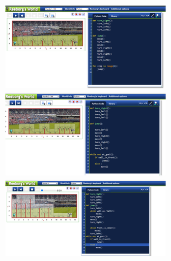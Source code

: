 
![alt text](image.png)

<!-- 
https://reeborg.ca/reeborg.html?lang=en&mode=python&menu=worlds%2Fmenus%2Freeborg_intro_en.json&name=Hurdle%201&url=worlds%2Ftutorial_en%2Fhurdle1.json 
-->

<!-- i make this at above link  -->

<!-- now for while loop -->

![alt text](image-1.png)
<!-- same link open hurdle3 -->

![alt text](image-2.png)
<!-- hurdle 4 with variable movement
 -->